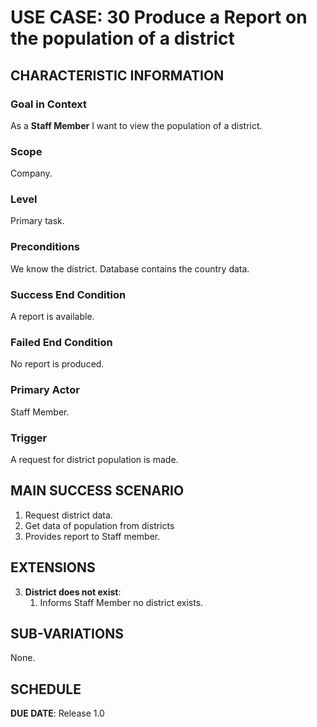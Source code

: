 # USE CASE: 30 Produce a Report on the population of a district 

## CHARACTERISTIC INFORMATION

### Goal in Context
As a **Staff Member** I want to view the population of a district.


### Scope

Company.

### Level

Primary task.

### Preconditions

We know the district.  Database contains the country data.

### Success End Condition

A report is available.

### Failed End Condition

No report is produced.

### Primary Actor

Staff Member.

### Trigger

A request for district population is made.

## MAIN SUCCESS SCENARIO

1. Request district data.
2. Get data of population from districts
3. Provides report to Staff member.

## EXTENSIONS

3. **District does not exist**:
    1. Informs Staff Member no district exists.

## SUB-VARIATIONS

None.

## SCHEDULE

**DUE DATE**: Release 1.0